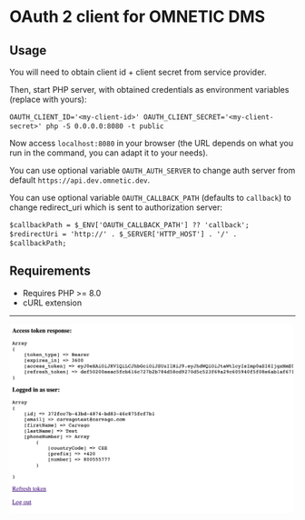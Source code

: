 # OAuth 2 client for OMNETIC DMS

## Usage

You will need to obtain client id + client secret from service provider.

Then, start PHP server, with obtained credentials as environment variables (replace with yours):
```
OAUTH_CLIENT_ID='<my-client-id>' OAUTH_CLIENT_SECRET='<my-client-secret>' php -S 0.0.0.0:8080 -t public
```

Now access `localhost:8080` in your browser (the URL depends on what you run in the command, you can adapt it to your needs).

You can use optional variable `OAUTH_AUTH_SERVER` to change auth server from default `https://api.dev.omnetic.dev`.

You can use optional variable `OAUTH_CALLBACK_PATH` (defaults to `callback`) to change redirect_uri which is sent to authorization server:
```
$callbackPath = $_ENV['OAUTH_CALLBACK_PATH'] ?? 'callback';
$redirectUri = 'http://' . $_SERVER['HTTP_HOST'] . '/' . $callbackPath;
```

## Requirements

- Requires PHP >= 8.0
- cURL extension

---

<img width="500" alt="page" src="https://github.com/Carvago/oauth-client-php-demo/raw/main/docs/page.png">
